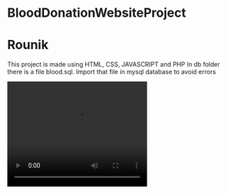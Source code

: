 # BloodDonationWebsiteProject
# Rounik

This project is made using HTML, CSS, JAVASCRIPT and PHP
In db folder there is a file blood.sql. Import that file in mysql database to avoid errors


<video width="320" height="240" controls>
  <source src="https://rounikbiswas.000webhostapp.com/files/website.mp4" type="video/mp4">
</video>



